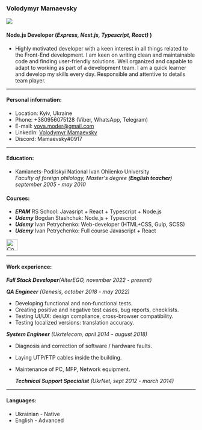 ### Volodymyr Mamaevsky  
<a href="https://u8views.com/github/VolodymyrMamaevsky"><img src="https://u8views.com/api/v1/github/profiles/92807271/views/day-week-month-total-count.svg"></a>
#### Node.js Developer (***Express, Nest.js, Typescript, React)*** )
 - Highly motivated developer with a keen interest in all things related to the Front-End development. I am keen on writing clean and maintainable code and finding user-friendly solutions. Well organized and capable to adapt to working as part of a development team. I am a quick learner and develop my skills every day. Responsible and attentive to details team player.
---
#### Personal information:

- Location: Kyiv, Ukraine
- Phone: +380956075128 (Viber, WhatsApp, Telegram)
- E-mail: vova.moder@gmail.com
- LinkedIn: [Volodymyr Mamaevsky](https://www.linkedin.com/in/volodymyr-mamaevsky-ab8381208/)
- Discord: Mamaevsky#0917

---
#### Education:

- Kamianets-Podilskyi National Ivan Ohiienko University  
*Faculty of foreign philology, Master's degree (***English teacher***)*  
*september 2005 - may 2010*

#### Courses:
- ***EPAM*** RS School: Javasript + React + Typescript + Node.js
- ***Udemy*** Bogdan Stashchuk: Node.js + Typescript
- ***Udemy*** Ivan Petrychenko: Web-developer (HTML+CSS, Gulp, SCSS)
- ***Udemy*** Ivan Petrychenko: Full course Javascript + React


<a href="https://www.codewars.com/users/VolodymyrMamaevsky">
  <img height=30 alt="Codewars" src="https://www.codewars.com/users/VolodymyrMamaevsky/badges/large?logo=false"/>
</a> 

---
#### Work experience:

***Full Stack Developer**(AlterEGO, november 2022 - present)*

***QA Engineer** (Genesis, october 2018 - may 2022)*
- Developing functional and non‑functional tests.
- Creating positive and negative test cases, bug reports, checklists.
- Testing UI/UX: design compliance, cross-browser compatibility.
- Testing localized versions: translation accuracy.  
 
***System Engineer** (Ukrtelecom, april 2014 - august 2018)*
- Diagnosis and correction of software / hardware faults.
- Laying UTP/FTP cables inside the building.
- Maintenance of PC, MFP, Network equipment.

  ***Technical Support Specialist** (UkrNet, sept 2012 - march 2014)*

---
#### Languages:

- Ukrainian - Native
- English - Advanced
